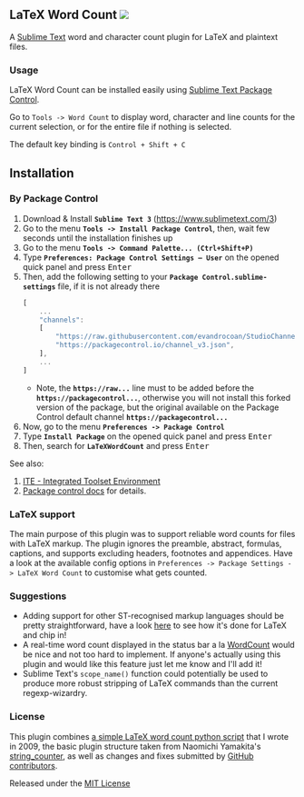## LaTeX Word Count <a href="https://packagecontrol.io/packages/LaTeX%20Word%20Count"><img src="https://packagecontrol.herokuapp.com/downloads/LaTeX%20Word%20Count.png"></a>

A [Sublime Text](https://www.sublimetext.com) word and character count plugin for LaTeX and plaintext files.

### Usage

LaTeX Word Count can be installed easily using [Sublime Text Package Control](https://packagecontrol.io/).

Go to `Tools -> Word Count` to display word, character and line counts for the current selection, or for the entire file if nothing is selected.

The default key binding is `Control + Shift + C`


## Installation

### By Package Control

1. Download & Install **`Sublime Text 3`** (https://www.sublimetext.com/3)
1. Go to the menu **`Tools -> Install Package Control`**, then,
   wait few seconds until the installation finishes up
1. Go to the menu **`Tools -> Command Palette...
   (Ctrl+Shift+P)`**
1. Type **`Preferences:
   Package Control Settings – User`** on the opened quick panel and press <kbd>Enter</kbd>
1. Then,
   add the following setting to your **`Package Control.sublime-settings`** file, if it is not already there
   ```js
   [
       ...
       "channels":
       [
           "https://raw.githubusercontent.com/evandrocoan/StudioChannel/master/channel.json",
           "https://packagecontrol.io/channel_v3.json",
       ],
       ...
   ]
   ```
   * Note,
     the **`https://raw...`** line must to be added before the **`https://packagecontrol...`**,
     otherwise you will not install this forked version of the package,
     but the original available on the Package Control default channel **`https://packagecontrol...`**
1. Now,
   go to the menu **`Preferences -> Package Control`**
1. Type **`Install Package`** on the opened quick panel and press <kbd>Enter</kbd>
1. Then,
search for **`LaTeXWordCount`** and press <kbd>Enter</kbd>

See also:
1. [ITE - Integrated Toolset Environment](https://github.com/evandrocoan/ITE)
1. [Package control docs](https://packagecontrol.io/docs/usage) for details.


### LaTeX support

The main purpose of this plugin was to support reliable word counts for files with LaTeX markup. The plugin ignores the preamble, abstract, formulas, captions, and supports excluding headers, footnotes and appendices. Have a look at the available config options in `Preferences -> Package Settings -> LaTeX Word Count` to customise what gets counted.

### Suggestions

- Adding support for other ST-recognised markup languages should be pretty straightforward, have a look [here](https://github.com/kevinstadler/SublimeLaTeXWordCount/blob/master/WordCount.py#L64) to see how it's done for LaTeX and chip in!
- A real-time word count displayed in the status bar a la [WordCount](https://github.com/titoBouzout/WordCount) would be nice and not too hard to implement. If anyone's actually using this plugin and would like this feature just let me know and I'll add it!
- Sublime Text's `scope_name()` function could potentially be used to produce more robust stripping of LaTeX commands than the current regexp-wizardry.

### License

This plugin combines [a simple LaTeX word count python script](https://github.com/kevinstadler/bash-scripts/blob/master/wclatex) that I wrote in 2009, the basic plugin structure taken from Naomichi Yamakita's [string_counter](https://github.com/naomichi-y/string_counter), as well as changes and fixes submitted by [GitHub contributors](https://github.com/kevinstadler/SublimeLaTeXWordCount/graphs/contributors).

Released under the [MIT License](http://opensource.org/licenses/MIT)
